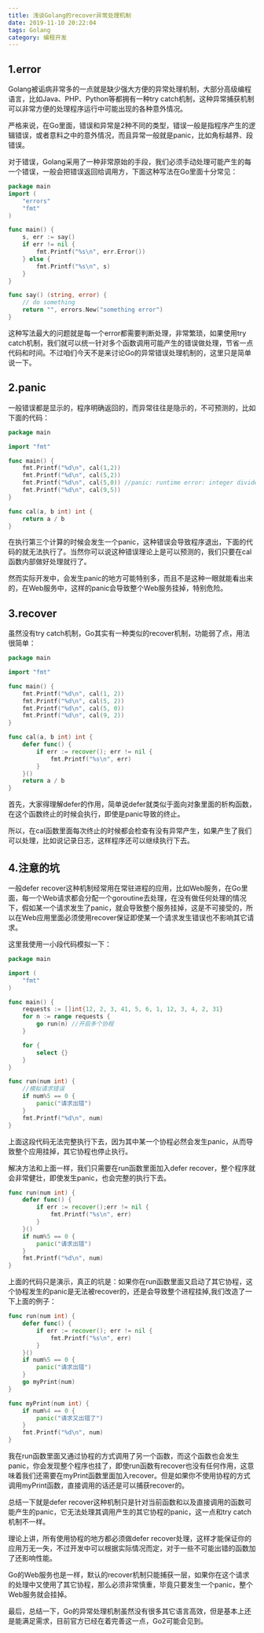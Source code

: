 ```yaml
---
title: 浅谈Golang的recover异常处理机制
date: 2019-11-10 20:22:04
tags: Golang
category: 编程开发
---
```


## 1.error
Golang被诟病非常多的一点就是缺少强大方便的异常处理机制，大部分高级编程语言，比如Java、PHP、Python等都拥有一种try catch机制，这种异常捕获机制可以非常方便的处理程序运行中可能出现的各种意外情况。

严格来说，在Go里面，错误和异常是2种不同的类型，错误一般是指程序产生的逻辑错误，或者意料之中的意外情况，而且异常一般就是panic，比如角标越界、段错误。

<!--more-->

对于错误，Golang采用了一种非常原始的手段，我们必须手动处理可能产生的每一个错误，一般会把错误返回给调用方，下面这种写法在Go里面十分常见：
```go
package main
import (
    "errors"
    "fmt"
)

func main() {
    s, err := say()
    if err != nil {
        fmt.Printf("%s\n", err.Error())
    } else {
        fmt.Printf("%s\n", s)
    }
}

func say() (string, error) {
    // do something
    return "", errors.New("something error")
}
```
这种写法最大的问题就是每一个error都需要判断处理，非常繁琐，如果使用try catch机制，我们就可以统一针对多个函数调用可能产生的错误做处理，节省一点代码和时间。不过咱们今天不是来讨论Go的异常错误处理机制的，这里只是简单说一下。

## 2.panic
一般错误都是显示的，程序明确返回的，而异常往往是隐示的，不可预测的，比如下面的代码：
```go
package main

import "fmt"

func main() {
    fmt.Printf("%d\n", cal(1,2))
    fmt.Printf("%d\n", cal(5,2))
    fmt.Printf("%d\n", cal(5,0)) //panic: runtime error: integer divide by zero 
    fmt.Printf("%d\n", cal(9,5))
}

func cal(a, b int) int {
    return a / b
}
```
在执行第三个计算的时候会发生一个panic，这种错误会导致程序退出，下面的代码的就无法执行了。当然你可以说这种错误理论上是可以预测的，我们只要在cal函数内部做好处理就行了。

然而实际开发中，会发生panic的地方可能特别多，而且不是这种一眼就能看出来的，在Web服务中，这样的panic会导致整个Web服务挂掉，特别危险。

## 3.recover
虽然没有try catch机制，Go其实有一种类似的recover机制，功能弱了点，用法很简单：
```go
package main

import "fmt"

func main() {
    fmt.Printf("%d\n", cal(1, 2))
    fmt.Printf("%d\n", cal(5, 2))
    fmt.Printf("%d\n", cal(5, 0))
    fmt.Printf("%d\n", cal(9, 2))
}

func cal(a, b int) int {
    defer func() {
        if err := recover(); err != nil {
            fmt.Printf("%s\n", err)
        }
    }()
    return a / b
}
```
首先，大家得理解defer的作用，简单说defer就类似于面向对象里面的析构函数，在这个函数终止的时候会执行，即使是panic导致的终止。

所以，在cal函数里面每次终止的时候都会检查有没有异常产生，如果产生了我们可以处理，比如说记录日志，这样程序还可以继续执行下去。

## 4.注意的坑
一般defer recover这种机制经常用在常驻进程的应用，比如Web服务，在Go里面，每一个Web请求都会分配一个goroutine去处理，在没有做任何处理的情况下，假如某一个请求发生了panic，就会导致整个服务挂掉，这是不可接受的，所以在Web应用里面必须使用recover保证即使某一个请求发生错误也不影响其它请求。

这里我使用一小段代码模拟一下：
```go
package main

import (
    "fmt"
)

func main() {
    requests := []int{12, 2, 3, 41, 5, 6, 1, 12, 3, 4, 2, 31}
    for n := range requests {
        go run(n) //开启多个协程
    }

    for {
        select {}
    }
}

func run(num int) {
    //模拟请求错误
    if num%5 == 0 {
        panic("请求出错")
    }
    fmt.Printf("%d\n", num)
}
```
上面这段代码无法完整执行下去，因为其中某一个协程必然会发生panic，从而导致整个应用挂掉，其它协程也停止执行。

解决方法和上面一样，我们只需要在run函数里面加入defer recover，整个程序就会非常健壮，即使发生panic，也会完整的执行下去。
```go
func run(num int) {
    defer func() {
        if err := recover();err != nil {
            fmt.Printf("%s\n", err)
        }
    }()
    if num%5 == 0 {
        panic("请求出错")
    }
    fmt.Printf("%d\n", num)
}
```

上面的代码只是演示，真正的坑是：如果你在run函数里面又启动了其它协程，这个协程发生的panic是无法被recover的，还是会导致整个进程挂掉,我们改造了一下上面的例子：
```go
func run(num int) {
    defer func() {
        if err := recover(); err != nil {
            fmt.Printf("%s\n", err)
        }
    }()
    if num%5 == 0 {
        panic("请求出错")
    }
    go myPrint(num)
}

func myPrint(num int) {
    if num%4 == 0 {
        panic("请求又出错了")
    }
    fmt.Printf("%d\n", num)
}
```
我在run函数里面又通过协程的方式调用了另一个函数，而这个函数也会发生panic，你会发现整个程序也挂了，即使run函数有recover也没有任何作用，这意味着我们还需要在myPrint函数里面加入recover。但是如果你不使用协程的方式调用myPrint函数，直接调用的话还是可以捕获recover的。

总结一下就是defer recover这种机制只是针对当前函数和以及直接调用的函数可能产生的panic，它无法处理其调用产生的其它协程的panic，这一点和try catch机制不一样。

理论上讲，所有使用协程的地方都必须做defer recover处理，这样才能保证你的应用万无一失，不过开发中可以根据实际情况而定，对于一些不可能出错的函数加了还影响性能。

Go的Web服务也是一样，默认的recover机制只能捕获一层，如果你在这个请求的处理中又使用了其它协程，那么必须非常慎重，毕竟只要发生一个panic，整个Web服务就会挂掉。

最后，总结一下，Go的异常处理机制虽然没有很多其它语言高效，但是基本上还是能满足需求，目前官方已经在着完善这一点，Go2可能会见到。
